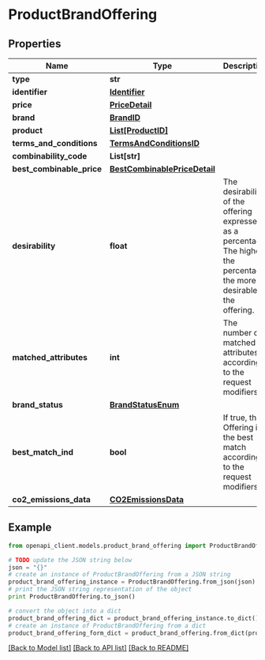 # ProductBrandOffering


## Properties
Name | Type | Description | Notes
------------ | ------------- | ------------- | -------------
**type** | **str** |  | [optional] 
**identifier** | [**Identifier**](Identifier.md) |  | [optional] 
**price** | [**PriceDetail**](PriceDetail.md) |  | [optional] 
**brand** | [**BrandID**](BrandID.md) |  | [optional] 
**product** | [**List[ProductID]**](ProductID.md) |  | [optional] 
**terms_and_conditions** | [**TermsAndConditionsID**](TermsAndConditionsID.md) |  | [optional] 
**combinability_code** | **List[str]** |  | [optional] 
**best_combinable_price** | [**BestCombinablePriceDetail**](BestCombinablePriceDetail.md) |  | [optional] 
**desirability** | **float** | The desirability of the offering expressed as a percentage. The higher the percentage the more desirable the offering. | [optional] 
**matched_attributes** | **int** | The number of matched attributes according to the request modifiers | [optional] 
**brand_status** | [**BrandStatusEnum**](BrandStatusEnum.md) |  | [optional] 
**best_match_ind** | **bool** | If true, this Offering is the best match according to the request modifiers | [optional] 
**co2_emissions_data** | [**CO2EmissionsData**](CO2EmissionsData.md) |  | [optional] 

## Example

```python
from openapi_client.models.product_brand_offering import ProductBrandOffering

# TODO update the JSON string below
json = "{}"
# create an instance of ProductBrandOffering from a JSON string
product_brand_offering_instance = ProductBrandOffering.from_json(json)
# print the JSON string representation of the object
print ProductBrandOffering.to_json()

# convert the object into a dict
product_brand_offering_dict = product_brand_offering_instance.to_dict()
# create an instance of ProductBrandOffering from a dict
product_brand_offering_form_dict = product_brand_offering.from_dict(product_brand_offering_dict)
```
[[Back to Model list]](../README.md#documentation-for-models) [[Back to API list]](../README.md#documentation-for-api-endpoints) [[Back to README]](../README.md)


